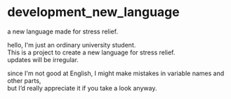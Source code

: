 # development_new_language
a new language made for stress relief.




hello, I'm just an ordinary university student.  
This is a project to create a new language for stress relief.  
updates will be irregular.  

since I'm not good at English, I might make mistakes in variable names and other parts,  
but I’d really appreciate it if you take a look anyway.  

